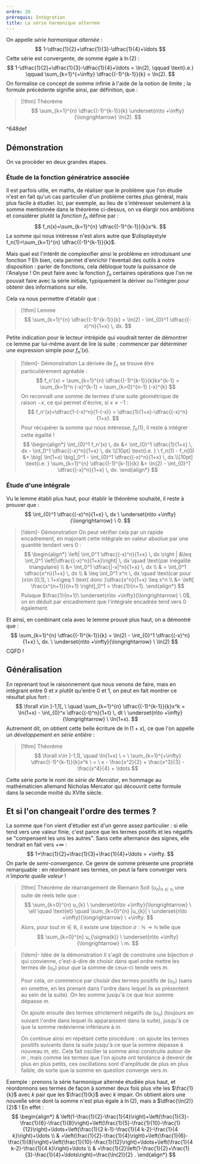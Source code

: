 ```yaml
---
ordre: 20
prérequis: Intégration
title: La série harmonique alternée
---
```

On appelle *série harmonique alternée* :
$$
1-\dfrac{1}{2}+\dfrac{1}{3}-\dfrac{1}{4}+\ldots
$$
Cette série est convergente, de somme égale à $\ln(2)$ :
$$
1-\dfrac{1}{2}+\dfrac{1}{3}-\dfrac{1}{4}+\ldots = \ln(2), \qquad \text{i.e.} \qquad \sum_{k=1}^{+\infty} \dfrac{(-1)^{k-1}}{k} = \ln(2).
$$
On formalise ce concept de somme infinie à l'aide de la notion de limite ; la formule précédente signifie ainsi, par définition, que :

> [!thm] Théorème
> $$
> \sum_{k=1}^{n} \dfrac{(-1)^{k-1}}{k} \underset{n\to +\infty}{\longrightarrow} \ln(2).
> $$

^648def

## Démonstration

On va procéder en deux grandes étapes.

### Étude de la fonction génératrice associée

Il est parfois utile, en maths, de réaliser que le problème que l'on étudie n'est en fait qu'un cas particulier d'un problème certes plus général, mais plus facile à étudier. Ici, par exemple, au lieu de s'intéresser seulement à la somme mentionnée dans le théorème ci-dessus, on va élargir nos ambitions et considérer plutôt la *fonction* $f_n$ définie par :
$$
f_n(x)=\sum_{k=1}^{n} \dfrac{(-1)^{k-1}}{k}x^k.
$$
La somme qui nous intéresse n'est alors autre que $\displaystyle f_n(1)=\sum_{k=1}^{n} \dfrac{(-1)^{k-1}}{k}$.

Mais quel est l'intérêt de complexifier ainsi le problème en introduisant une fonction ? Eh bien, cela permet d'enrichir l'éventail des outils à notre disposition : parler de fonctions, cela débloque toute la puissance de l'Analyse ! On peut faire avec la fonction $f_n$ certaines opérations que l'on ne pouvait faire avec la série initiale, typiquement la dériver ou l'intégrer pour obtenir des informations sur elle.

Cela va nous permettre d'établir que :

> [!thm] Lemme
>  $$
> \sum_{k=1}^{n} \dfrac{(-1)^{k-1}}{k} = \ln(2) -  \int_{0}^1 \dfrac{(-x)^n}{1+x} \, dx.
> $$

Petite indication pour le lecteur intrépide qui voudrait tenter de démontrer ce lemme par lui-même avant de lire la suite : commencer par déterminer une expression simple pour $f_n'(x)$.

> [!dem]- Démonstration
> La dérivée de $f_n$ se trouve être particulièrement agréable :
> $$
> f_n'(x) = \sum_{k=1}^{n} \dfrac{(-1)^{k-1}}{k}kx^{k-1} = \sum_{k=1}^n  (-x)^{k-1} = \sum_{k=0}^{n-1}  (-x)^{k}
> $$
> On reconnaît une somme de termes d'une suite géométrique de raison $-x$, ce qui permet d'écrire, si $x\neq -1$ :
> $$
> f_n'(x)=\dfrac{1-(-x)^n}{1-(-x)} = \dfrac{1}{1+x}-\dfrac{(-x)^n}{1+x}.
> $$
> Pour récupérer la somme qui nous intéresse, $f_n(1)$, il reste à intégrer cette égalité !
> $$
> \begin{align*}
>  \int_{0}^1 f_n'(x) \, dx &= \int_{0}^1 \dfrac{1}{1+x} \, dx - \int_0^1 \dfrac{(-x)^n}{1+x} \, dx \\[10pt]
> \text{i.e.  } \  f_n(1) - f_n(0) &= \big[ \ln(1+x) \big]_0^1  -  \int_{0}^1 \dfrac{(-x)^n}{1+x} \, dx.\\[10pt]
> \text{i.e.  }  \sum_{k=1}^{n} \dfrac{(-1)^{k-1}}{k} &= \ln(2) -  \int_{0}^1 \dfrac{(-x)^n}{1+x} \, dx.
> \end{align*}
> $$


### Étude d'une intégrale

Vu le lemme établi plus haut, pour établir le théorème souhaité, il reste à prouver que :
$$
\int_{0}^1 \dfrac{(-x)^n}{1+x} \, dx \ \underset{n\to +\infty}{\longrightarrow} \ 0.
$$
> [!dem]- Démonstration
> On peut vérifier cela par un rapide encadrement, en majorant cette intégrale en valeur absolue par une quantité tendant vers 0 :
> $$
> \begin{align*}
> \left| \int_0^1 \dfrac{(-x)^n}{1+x} \, dx \right | &\leq \int_0^1 \left|\dfrac{(-x)^n}{1+x}\right| \, dx  \quad \text{par inégalité triangulaire} \\
> &= \int_0^1 \dfrac{|-x|^n}{1+x} \, dx \\
> & = \int_0^1 \dfrac{x^n}{1+x} \, dx \\
> & \leq \int_0^1 x^n \, dx \quad \text{car pour }x\in [0,1], \  1+x\geq 1 \text{ donc }\dfrac{x^n}{1+x} \leq x^n  \\
> &= \left[  \frac{x^{n+1}}{n+1}  \right]_0^1 = \frac{1}{n+1}.
> \end{align*}
> $$
> Puisque $\frac{1}{n+1}\ \underset{n\to +\infty}{\longrightarrow} \ 0$, on en déduit par encadrement que l'intégrale encadrée tend vers 0 également.

Et ainsi, en combinant cela avec le lemme prouvé plus haut, on a démontré que :
$$
\sum_{k=1}^{n} \dfrac{(-1)^{k-1}}{k} = \ln(2) -  \int_{0}^1 \dfrac{(-x)^n}{1+x} \, dx. \ \underset{n\to +\infty}{\longrightarrow} \  \ln(2)
$$
CQFD !

## Généralisation

En reprenant tout le raisonnement que nous venons de faire, mais en intégrant entre 0 et $x$ plutôt qu'entre 0 et 1, on peut en fait montrer ce résultat plus fort  :
$$
\forall x\in ]-1,1[, \ \quad \sum_{k=1}^{n} \dfrac{(-1)^{k-1}}{k}x^k = \ln(1+x) -  \int_{0}^x \dfrac{(-t)^n}{1+t} \, dt \ \underset{n\to +\infty}{\longrightarrow} \  \ln(1+x).
$$
Autrement dit, on obtient cette belle écriture de $\ln(1+x)$, ce que l'on appelle un *développement en série entière* :

> [!thm] Théorème
> $$
> \forall x\in ]-1,1[, \quad \ln(1+x) \ = \ \sum_{k=1}^{+\infty} \dfrac{(-1)^{k-1}}{k}x^k \ = \ x - \frac{x^2}{2} + \frac{x^3}{3} - \frac{x^4}{4} + \ldots
> $$

Cette série porte le nom de *série de Mercator*, en hommage au mathématicien allemand Nicholas Mercator qui découvrit cette formule dans la seconde moitié du XVIIe siècle.

## Et si l'on changeait l'ordre des termes ?

La somme que l'on vient d'étudier est d'un genre assez particulier : si elle tend vers une valeur finie, c'est parce que les termes positifs et les négatifs se "compensent les uns les autres". Sans cette alternance des signes, elle tendrait en fait vers $+\infty$ :
$$
1+\frac{1}{2}+\frac{1}{3}+\frac{1}{4}+\ldots = +\infty.
$$
On parle de *semi-convergence*. Ce genre de somme présente une propriété remarquable : en réordonnant ses termes, on peut la faire converger vers *n'importe quelle valeur* !

> [!thm] Théorème de réarrangement de Riemann
> Soit $(u_n)_{n\in \mathbb{N}}$ une suite de réels telle que :
> $$
> \sum_{k=0}^{n} u_{k} \ \underset{n\to +\infty}{\longrightarrow} \ \ell \quad \text{et} \quad \sum_{k=0}^{n} |u_{k}| \ \underset{n\to +\infty}{\longrightarrow} \  +\infty.
> $$
> Alors, pour tout $m\in \mathbb{R}$, il existe une bijection $\sigma : \mathbb{N} \to \mathbb{N}$ telle que
>  $$
> \sum_{k=0}^{n} u_{\sigma(k)} \ \underset{n\to +\infty}{\longrightarrow} \ m.
> $$

> [!dem]- Idée de la démonstration
> Il s'agit de construire une bijection $\sigma$ qui convienne, c'est-à-dire de choisir dans quel ordre mettre les termes de $(u_n)$ pour que la somme de ceux-ci tende vers $m$.
> 
> Pour cela, on commence par choisir des termes positifs de $(u_n)$ (sans en omettre, en les prenant dans l'ordre dans lequel ils se présentent au sein de la suite). On les somme jusqu'à ce que leur somme dépasse $m$.
> 
> On ajoute ensuite des termes strictement négatifs de $(u_n)$ (toujours en suivant l'ordre dans lequel ils apparaissent dans la suite), jusqu'à ce que la somme redevienne inférieure à $m$.
> 
> On continue ainsi en répétant cette procédure : on ajoute les termes positifs suivants dans la suite jusqu'à ce que la somme dépasse à nouveau $m$, etc.
> Cela fait osciller la somme ainsi construite autour de $m$ ; mais comme les termes que l'on ajoute ont tendance à devenir de plus en plus petits, ces oscillations sont d'amplitude de plus en plus faible, de sorte que la somme en question converge vers $m$.

Exemple : prenons la série harmonique alternée étudiée plus haut, et réordonnons ses termes de façon à sommer deux fois plus vite les $\frac{1}{k}$ avec $k$ pair que les $\frac{1}{k}$ avec $k$ impair. On obtient alors une nouvelle série dont la somme n'est plus égale à $\ln(2)$, mais à $\dfrac{\ln(2)}{2}$ ! En effet :
$$
\begin{align*}
& \left(1-\frac{1}{2}-\frac{1}{4}\right)+\left(\frac{1}{3}-\frac{1}{6}-\frac{1}{8}\right)+\left(\frac{1}{5}-\frac{1}{10}-\frac{1}{12}\right)+\ldots+\left(\frac{1}{2 k-1}-\frac{1}{4 k-2}-\frac{1}{4 k}\right)+\ldots \\
& =\left(\frac{1}{2}-\frac{1}{4}\right)+\left(\frac{1}{6}-\frac{1}{8}\right)+\left(\frac{1}{10}-\frac{1}{12}\right)+\ldots+\left(\frac{1}{4 k-2}-\frac{1}{4 k}\right)+\ldots \\
& =\frac{1}{2}\left(1-\frac{1}{2}+\frac{1}{3}-\frac{1}{4}+\ldots\right)=\frac{\ln(2)}{2} .
\end{align*}
$$
